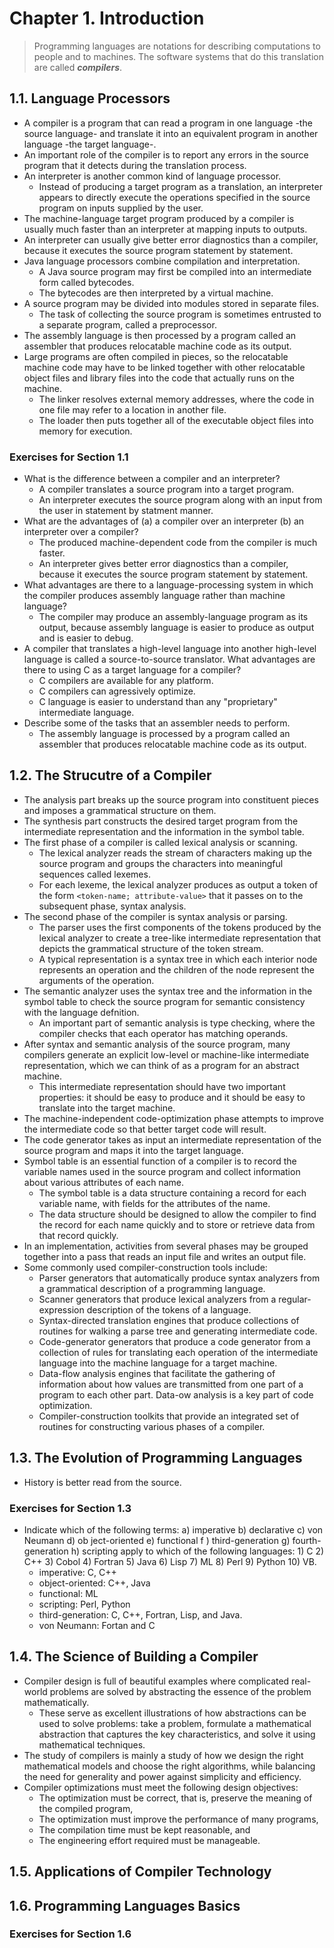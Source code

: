# Chapter 1. Introduction
> Programming languages are notations for describing computations to people and to machines. The software systems that do this translation are called ***compilers***.
## 1.1. Language Processors
- A compiler is a program that can read a program in one language -the source language- and translate it into an equivalent program in another language -the target language-.
- An important role of the compiler is to report any errors in the source program that it detects during the translation process.
- An interpreter is another common kind of language processor.
	- Instead of producing a target program as a translation, an interpreter appears to directly execute the operations specified in the source program on inputs supplied by the user.
- The machine-language target program produced by a compiler is usually much faster than an interpreter at mapping inputs to outputs.
- An interpreter can usually give better error diagnostics than a compiler, because it executes the source program statement by statement.
- Java language processors combine compilation and interpretation.
	- A Java source program may first be compiled into an intermediate form called bytecodes.
	- The bytecodes are then interpreted by a virtual machine.
- A source program may be divided into modules stored in separate files.
	- The task of collecting the source program is sometimes entrusted to a separate program, called a preprocessor.
- The assembly language is then processed by a program called an assembler that produces relocatable machine code as its output.
- Large programs are often compiled in pieces, so the relocatable machine code may have to be linked together with other relocatable object files and library files into the code that actually runs on the machine.
	- The linker resolves external memory addresses, where the code in one file may refer to a location in another file.
	- The loader then puts together all of the executable object files into memory for execution.
### Exercises for Section 1.1
- What is the difference between a compiler and an interpreter?
	- A compiler translates a source program into a target program.
	- An interpreter executes the source program along with an input from the user in statement by statment manner.
- What are the advantages of (a) a compiler over an interpreter (b) an interpreter over a compiler?
	- The produced machine-dependent code from the compiler is much faster.
	- An interpreter gives better error diagnostics than a compiler, because it executes the source program statement by statement.
- What advantages are there to a language-processing system in which the compiler produces assembly language rather than machine language?
	- The compiler may produce an assembly-language program as its output, because assembly language is easier to produce as output and is easier to debug.
- A compiler that translates a high-level language into another high-level language is called a source-to-source translator. What advantages are there to using C as a target language for a compiler?
	- C compilers are available for any platform.
	- C compilers can agressively optimize.
	- C language is easier to understand than any "proprietary" intermediate language.
- Describe some of the tasks that an assembler needs to perform.
	- The assembly language is processed by a program called an assembler that produces relocatable machine code as its output.
## 1.2. The Strucutre of a Compiler
- The analysis part breaks up the source program into constituent pieces and imposes a grammatical structure on them.
- The synthesis part constructs the desired target program from the intermediate representation and the information in the symbol table.
- The first phase of a compiler is called lexical analysis or scanning.
	- The lexical analyzer reads the stream of characters making up the source program and groups the characters into meaningful sequences called lexemes.
	- For each lexeme, the lexical analyzer produces as output a token of the form `<token-name; attribute-value>` that it passes on to the subsequent phase, syntax analysis.
- The second phase of the compiler is syntax analysis or parsing.
	- The parser uses the first components of the tokens produced by the lexical analyzer to create a tree-like intermediate representation that depicts the grammatical structure of the token stream.
	- A typical representation is a syntax tree in which each interior node represents an operation and the children of the node represent the arguments of the operation.
- The semantic analyzer uses the syntax tree and the information in the symbol table to check the source program for semantic consistency with the language defnition.
	- An important part of semantic analysis is type checking, where the compiler checks that each operator has matching operands.
- After syntax and semantic analysis of the source program, many compilers generate an explicit low-level or machine-like intermediate representation, which we can think of as a program for an abstract machine.
	- This intermediate representation should have two important properties: it should be easy to produce and it should be easy to translate into the target machine.
- The machine-independent code-optimization phase attempts to improve the intermediate code so that better target code will result.
- The code generator takes as input an intermediate representation of the source program and maps it into the target language.
- Symbol table is an essential function of a compiler is to record the variable names used in the source program and collect information about various attributes of each name.
	- The symbol table is a data structure containing a record for each variable name, with fields for the attributes of the name.
	- The data structure should be designed to allow the compiler to find the record for each name quickly and to store or retrieve data from that record quickly.
- In an implementation, activities from several phases may be grouped together into a pass that reads an input file and writes an output file.
- Some commonly used compiler-construction tools include:
	- Parser generators that automatically produce syntax analyzers from a grammatical description of a programming language.
	- Scanner generators that produce lexical analyzers from a regular-expression description of the tokens of a language.
	- Syntax-directed translation engines that produce collections of routines for walking a parse tree and generating intermediate code.
	- Code-generator generators that produce a code generator from a collection of rules for translating each operation of the intermediate language into the machine language for a target machine.
	- Data-flow analysis engines that facilitate the gathering of information about how values are transmitted from one part of a program to each other part. Data-ow analysis is a key part of code optimization.
	- Compiler-construction toolkits that provide an integrated set of routines for constructing various phases of a compiler.
## 1.3. The Evolution of Programming Languages
- History is better read from the source.
### Exercises for Section 1.3
- Indicate which of the following terms: a) imperative b) declarative c) von Neumann d) ob ject-oriented e) functional f ) third-generation g) fourth-generation h) scripting apply to which of the following languages: 1) C 2) C++ 3) Cobol 4) Fortran 5) Java 6) Lisp 7) ML 8) Perl 9) Python 10) VB.
	- imperative: C, C++
	- object-oriented: C++, Java
	- functional: ML
	- scripting: Perl, Python
	- third-generation: C, C++, Fortran, Lisp, and Java.
	- von Neumann: Fortan and C

## 1.4. The Science of Building a Compiler
- Compiler design is full of beautiful examples where complicated real-world problems are solved by abstracting the essence of the problem mathematically.
	- These serve as excellent illustrations of how abstractions can be used to solve problems: take a problem, formulate a mathematical abstraction that captures the key characteristics, and solve it using mathematical techniques.
- The study of compilers is mainly a study of how we design the right mathematical models and choose the right algorithms, while balancing the need for generality and power against simplicity and efficiency.
- Compiler optimizations must meet the following design objectives:
	- The optimization must be correct, that is, preserve the meaning of the compiled program,
	- The optimization must improve the performance of many programs,
	- The compilation time must be kept reasonable, and
	- The engineering effort required must be manageable.
## 1.5. Applications of Compiler Technology

## 1.6. Programming Languages Basics
### Exercises for Section 1.6